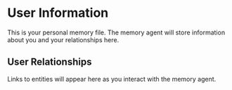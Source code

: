 # User Information

This is your personal memory file. The memory agent will store information about you and your relationships here.

## User Relationships

Links to entities will appear here as you interact with the memory agent.
